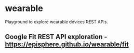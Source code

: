 # wearable
Playground to explore wearable devices REST APIs.


## Google Fit REST API exploration - https://episphere.github.io/wearable/fit